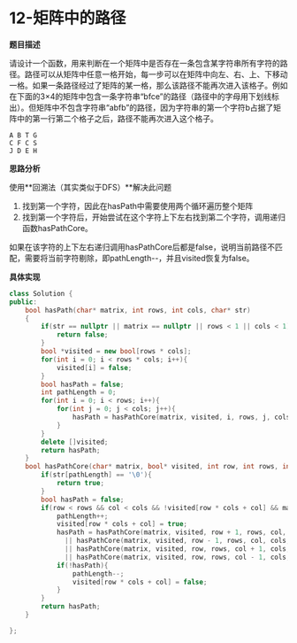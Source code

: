 # 12-矩阵中的路径

**题目描述**

请设计一个函数，用来判断在一个矩阵中是否存在一条包含某字符串所有字符的路径。路径可以从矩阵中任意一格开始，每一步可以在矩阵中向左、右、上、下移动一格。如果一条路径经过了矩阵的某一格，那么该路径不能再次进入该格子。例如在下面的3×4的矩阵中包含一条字符串“bfce”的路径（路径中的字母用下划线标出）。但矩阵中不包含字符串“abfb”的路径，因为字符串的第一个字符b占据了矩阵中的第一行第二个格子之后，路径不能再次进入这个格子。

```
A B T G
C F C S
J D E H
```

**思路分析**

使用**回溯法（其实类似于DFS）**解决此问题

1. 找到第一个字符，因此在hasPath中需要使用两个循环遍历整个矩阵
2. 找到第一个字符后，开始尝试在这个字符上下左右找到第二个字符，调用递归函数hasPathCore。

如果在该字符的上下左右递归调用hasPathCore后都是false，说明当前路径不匹配，需要将当前字符剔除，即pathLength--，并且visited恢复为false。

**具体实现**

```c++
class Solution {
public:
    bool hasPath(char* matrix, int rows, int cols, char* str)
    {
        if(str == nullptr || matrix == nullptr || rows < 1 || cols < 1){
            return false;
        }
        bool *visited = new bool[rows * cols];
        for(int i = 0; i < rows * cols; i++){
            visited[i] = false;
        }
        bool hasPath = false;
        int pathLength = 0;
        for(int i = 0; i < rows; i++){
            for(int j = 0; j < cols; j++){
                hasPath = hasPathCore(matrix, visited, i, rows, j, cols, str, pathLength);
            }
        }
        delete []visited;
        return hasPath;
    }
    bool hasPathCore(char* matrix, bool* visited, int row, int rows, int col, int cols, char* str, int &pathLength){
        if(str[pathLength] == '\0'){
            return true;
        }
        bool hasPath = false;
        if(row < rows && col < cols && !visited[row * cols + col] && matrix[row * cols + col] == str[pathLength]){
            pathLength++;
            visited[row * cols + col] = true;
            hasPath = hasPathCore(matrix, visited, row + 1, rows, col, cols, str, pathLength)
              || hasPathCore(matrix, visited, row - 1, rows, col, cols, str, pathLength)
              || hasPathCore(matrix, visited, row, rows, col + 1, cols, str, pathLength)
              || hasPathCore(matrix, visited, row, rows, col - 1, cols, str, pathLength);
            if(!hasPath){
                pathLength--;
                visited[row * cols + col] = false;
            }
        }
        return hasPath;
    }

};
```

